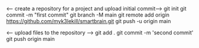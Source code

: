 <-- create a repository for a project and upload initial commit-->
git init
git commit -m "first commit"
git branch -M main
git remote add origin https://github.com/myk3lekill/smartbrain.git
git push -u origin main

<-- upload files to the repository -->
git add .
git commit -m 'second commit'
git push origin main